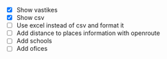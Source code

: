 - [x] Show vastikes
- [x] Show csv
- [ ] Use excel instead of csv and format it
- [ ] Add distance to places information with openroute
- [ ] Add schools
- [ ] Add ofices
